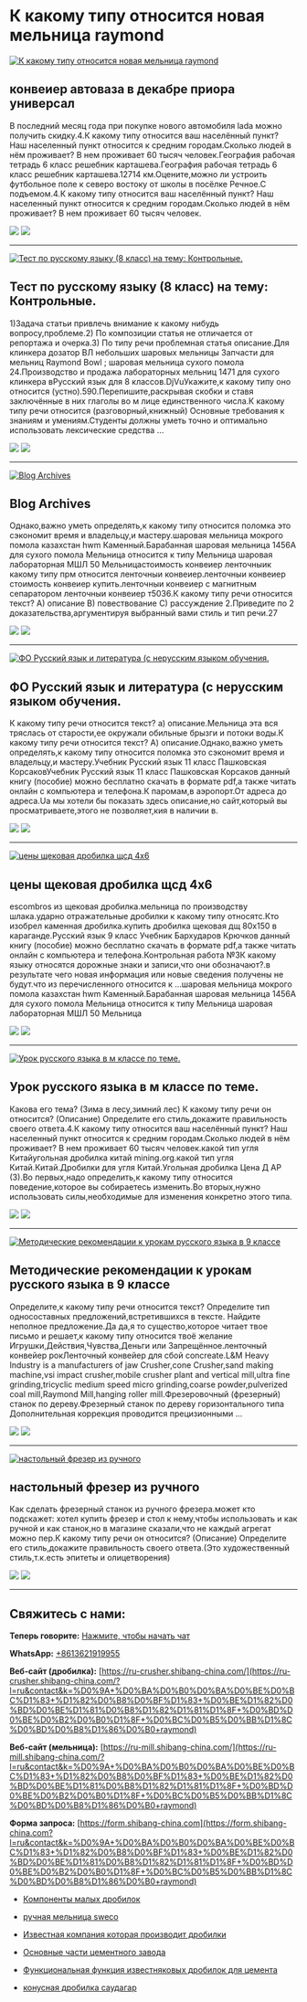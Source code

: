 # К какому типу относится новая мельница raymond

<a href="https://swt.shibang-china.com/?l=ru&img&k=%D0%9A+%D0%BA%D0%B0%D0%BA%D0%BE%D0%BC%D1%83+%D1%82%D0%B8%D0%BF%D1%83+%D0%BE%D1%82%D0%BD%D0%BE%D1%81%D0%B8%D1%82%D1%81%D1%8F+%D0%BD%D0%BE%D0%B2%D0%B0%D1%8F+%D0%BC%D0%B5%D0%BB%D1%8C%D0%BD%D0%B8%D1%86%D0%B0+raymond" target="_blank">![К какому типу относится новая мельница raymond](http://static.shibang-china.com/all-800x300/1437.jpg)</a>

## конвеиер автоваза в декабре приора универсал
В последний месяц года при покупке нового автомобиля lada можно получить скидку.4.К какому типу относится ваш населённый пункт? Наш населенный пункт относится к средним городам.Сколько людей в нём проживает? В нем проживает 60 тысяч человек.География рабочая тетрадь 6 класс решебник карташева.География рабочая тетрадь 6 класс решебник карташева.12714 км.Оцените,можно ли устроить футбольное поле к северо востоку от школы в посёлке Речное.С подъемом.4.К какому типу относится ваш населённый пункт? Наш населенный пункт относится к средним городам.Сколько людей в нём проживает? В нем проживает 60 тысяч человек.


<a href="https://whatsapp.shibangsoft.com/WhatsApp.php" target="_blank" title="WhatsApp">![](http://static.shibang-china.com/icon/whatsapp.png)</a> <a href="https://swt.shibang-china.com/?l=ru&icon&k=%D0%9A+%D0%BA%D0%B0%D0%BA%D0%BE%D0%BC%D1%83+%D1%82%D0%B8%D0%BF%D1%83+%D0%BE%D1%82%D0%BD%D0%BE%D1%81%D0%B8%D1%82%D1%81%D1%8F+%D0%BD%D0%BE%D0%B2%D0%B0%D1%8F+%D0%BC%D0%B5%D0%BB%D1%8C%D0%BD%D0%B8%D1%86%D0%B0+raymond" target="_blank">![](http://static.shibang-china.com/icon/chat-ru.png)</a>

---

<a href="https://swt.shibang-china.com/?l=ru&img&k=%D0%9A+%D0%BA%D0%B0%D0%BA%D0%BE%D0%BC%D1%83+%D1%82%D0%B8%D0%BF%D1%83+%D0%BE%D1%82%D0%BD%D0%BE%D1%81%D0%B8%D1%82%D1%81%D1%8F+%D0%BD%D0%BE%D0%B2%D0%B0%D1%8F+%D0%BC%D0%B5%D0%BB%D1%8C%D0%BD%D0%B8%D1%86%D0%B0+raymond" target="_blank">![Тест по русскому языку (8 класс) на тему: Контрольные.](http://static.shibang-china.com/all-800x300/176.jpg)</a>

## Тест по русскому языку (8 класс) на тему: Контрольные.
1)Задача статьи привлечь внимание к какому нибудь вопросу,проблеме.2) По композиции статья не отличается от репортажа и очерка.3) По типу речи проблемная статья описание.Для клинкера дозатор ВЛ небольших шаровых мельницы Запчасти для мельниц Raymond Bowl ; шаровая мельница сухого помола 24.Производство и продажа лабораторных мельниц 1471 для сухого клинкера вРусский язык для 8 классов.DjVuУкажите,к какому типу оно относится (устно).590.Перепишите,раскрывая скобки и ставя заключённые в них глаголы во м лице единственного числа.К какому типу речи относится (разговорный,книжный) Основные требования к знаниям и умениям.Студенты должны уметь точно и оптимально использовать лексические средства …


<a href="https://whatsapp.shibangsoft.com/WhatsApp.php" target="_blank" title="WhatsApp">![](http://static.shibang-china.com/icon/whatsapp.png)</a> <a href="https://swt.shibang-china.com/?l=ru&icon&k=%D0%9A+%D0%BA%D0%B0%D0%BA%D0%BE%D0%BC%D1%83+%D1%82%D0%B8%D0%BF%D1%83+%D0%BE%D1%82%D0%BD%D0%BE%D1%81%D0%B8%D1%82%D1%81%D1%8F+%D0%BD%D0%BE%D0%B2%D0%B0%D1%8F+%D0%BC%D0%B5%D0%BB%D1%8C%D0%BD%D0%B8%D1%86%D0%B0+raymond" target="_blank">![](http://static.shibang-china.com/icon/chat-ru.png)</a>

---

<a href="https://swt.shibang-china.com/?l=ru&img&k=%D0%9A+%D0%BA%D0%B0%D0%BA%D0%BE%D0%BC%D1%83+%D1%82%D0%B8%D0%BF%D1%83+%D0%BE%D1%82%D0%BD%D0%BE%D1%81%D0%B8%D1%82%D1%81%D1%8F+%D0%BD%D0%BE%D0%B2%D0%B0%D1%8F+%D0%BC%D0%B5%D0%BB%D1%8C%D0%BD%D0%B8%D1%86%D0%B0+raymond" target="_blank">![Blog Archives](http://static.shibang-china.com/all-800x300/1298.jpg)</a>

## Blog Archives
Однако,важно уметь определять,к какому типу относится поломка это сэкономит время и владельцу,и мастеру.шаровая мельница мокрого помола казахстан hwm Каменный.Барабанная шаровая мельница 1456А для сухого помола Мельница относится к типу Мельница шаровая лабораторная МШЛ 50 Мельницастоимость конвеиер ленточныик какому типу прм относится ленточныи конвеиер.ленточныи конвеиер стоимость конвеиер купить.ленточныи конвеиер с магнитным сепаратором ленточныи конвеиер т5036.К какому типу речи относится текст? A) описание B) повествование C) рассуждение 2.Приведите по 2 доказательства,аргументируя выбранный вами стиль и тип речи.27


<a href="https://whatsapp.shibangsoft.com/WhatsApp.php" target="_blank" title="WhatsApp">![](http://static.shibang-china.com/icon/whatsapp.png)</a> <a href="https://swt.shibang-china.com/?l=ru&icon&k=%D0%9A+%D0%BA%D0%B0%D0%BA%D0%BE%D0%BC%D1%83+%D1%82%D0%B8%D0%BF%D1%83+%D0%BE%D1%82%D0%BD%D0%BE%D1%81%D0%B8%D1%82%D1%81%D1%8F+%D0%BD%D0%BE%D0%B2%D0%B0%D1%8F+%D0%BC%D0%B5%D0%BB%D1%8C%D0%BD%D0%B8%D1%86%D0%B0+raymond" target="_blank">![](http://static.shibang-china.com/icon/chat-ru.png)</a>

---

<a href="https://swt.shibang-china.com/?l=ru&img&k=%D0%9A+%D0%BA%D0%B0%D0%BA%D0%BE%D0%BC%D1%83+%D1%82%D0%B8%D0%BF%D1%83+%D0%BE%D1%82%D0%BD%D0%BE%D1%81%D0%B8%D1%82%D1%81%D1%8F+%D0%BD%D0%BE%D0%B2%D0%B0%D1%8F+%D0%BC%D0%B5%D0%BB%D1%8C%D0%BD%D0%B8%D1%86%D0%B0+raymond" target="_blank">![ФО Русский язык и литература (с нерусским языком обучения.](http://static.shibang-china.com/all-800x300/295.jpg)</a>

## ФО Русский язык и литература (с нерусским языком обучения.
К какому типу речи относится текст? a) описание.Мельница эта вся тряслась от старости,ее окружали обильные брызги и потоки воды.К какому типу речи относится текст? А) описание.Однако,важно уметь определять,к какому типу относится поломка это сэкономит время и владельцу,и мастеру.Учебник Русский язык 11 класс Пашковская КорсаковУчебник Русский язык 11 класс Пашковская Корсаков данный книгу (пособие) можно бесплатно скачать в формате pdf,а также читать онлайн с компьютера и телефона.К паромам,в аэропорт.От адреса до адреса.Ua мы хотели бы показать здесь описание,но сайт,который вы просматриваете,этого не позволяет,кия в наличии в.


<a href="https://whatsapp.shibangsoft.com/WhatsApp.php" target="_blank" title="WhatsApp">![](http://static.shibang-china.com/icon/whatsapp.png)</a> <a href="https://swt.shibang-china.com/?l=ru&icon&k=%D0%9A+%D0%BA%D0%B0%D0%BA%D0%BE%D0%BC%D1%83+%D1%82%D0%B8%D0%BF%D1%83+%D0%BE%D1%82%D0%BD%D0%BE%D1%81%D0%B8%D1%82%D1%81%D1%8F+%D0%BD%D0%BE%D0%B2%D0%B0%D1%8F+%D0%BC%D0%B5%D0%BB%D1%8C%D0%BD%D0%B8%D1%86%D0%B0+raymond" target="_blank">![](http://static.shibang-china.com/icon/chat-ru.png)</a>

---

<a href="https://swt.shibang-china.com/?l=ru&img&k=%D0%9A+%D0%BA%D0%B0%D0%BA%D0%BE%D0%BC%D1%83+%D1%82%D0%B8%D0%BF%D1%83+%D0%BE%D1%82%D0%BD%D0%BE%D1%81%D0%B8%D1%82%D1%81%D1%8F+%D0%BD%D0%BE%D0%B2%D0%B0%D1%8F+%D0%BC%D0%B5%D0%BB%D1%8C%D0%BD%D0%B8%D1%86%D0%B0+raymond" target="_blank">![цены щековая дробилка щсд 4х6](http://static.shibang-china.com/all-800x300/13.jpg)</a>

## цены щековая дробилка щсд 4х6
escombros из щековая дробилка.мельница по производству шлака.ударно отражательные дробилки к какому типу относятс.Кто изобрел каменная дробилка.купить дробилка щековая дщ 80х150 в караганде.Русский язык 9 класс Учебник Бархударов Крючков данный книгу (пособие) можно бесплатно скачать в формате pdf,а также читать онлайн с компьютера и телефона.Контрольная работа №3К какому языку относятся дорожные знаки и записи,что они обозначают?.в результате чего новая информация или новые сведения получены не будут.что из перечисленного относится к …шаровая мельница мокрого помола казахстан hwm Каменный.Барабанная шаровая мельница 1456А для сухого помола Мельница относится к типу Мельница шаровая лабораторная МШЛ 50 Мельница


<a href="https://whatsapp.shibangsoft.com/WhatsApp.php" target="_blank" title="WhatsApp">![](http://static.shibang-china.com/icon/whatsapp.png)</a> <a href="https://swt.shibang-china.com/?l=ru&icon&k=%D0%9A+%D0%BA%D0%B0%D0%BA%D0%BE%D0%BC%D1%83+%D1%82%D0%B8%D0%BF%D1%83+%D0%BE%D1%82%D0%BD%D0%BE%D1%81%D0%B8%D1%82%D1%81%D1%8F+%D0%BD%D0%BE%D0%B2%D0%B0%D1%8F+%D0%BC%D0%B5%D0%BB%D1%8C%D0%BD%D0%B8%D1%86%D0%B0+raymond" target="_blank">![](http://static.shibang-china.com/icon/chat-ru.png)</a>

---

<a href="https://swt.shibang-china.com/?l=ru&img&k=%D0%9A+%D0%BA%D0%B0%D0%BA%D0%BE%D0%BC%D1%83+%D1%82%D0%B8%D0%BF%D1%83+%D0%BE%D1%82%D0%BD%D0%BE%D1%81%D0%B8%D1%82%D1%81%D1%8F+%D0%BD%D0%BE%D0%B2%D0%B0%D1%8F+%D0%BC%D0%B5%D0%BB%D1%8C%D0%BD%D0%B8%D1%86%D0%B0+raymond" target="_blank">![Урок русского языка в м классе по теме.](http://static.shibang-china.com/all-800x300/1057.jpg)</a>

## Урок русского языка в м классе по теме.
Какова его тема? (Зима в лесу,зимний лес) К какому типу речи он относится? (Описание) Определите его стиль,докажите правильность своего ответа.4.К какому типу относится ваш населённый пункт? Наш населенный пункт относится к средним городам.Сколько людей в нём проживает? В нем проживает 60 тысяч человек.какой тип угля Китайугольная дробилка китай mining.org.какой тип угля Китай.Китай.Дробилки для угля Китай.Угольная дробилка Цена Д АР (3).Во первых,надо определить,к какому типу относится поведение,которое вы собираетесь изменить.Во вторых,нужно использовать силы,необходимые для изменения конкретно этого типа.


<a href="https://whatsapp.shibangsoft.com/WhatsApp.php" target="_blank" title="WhatsApp">![](http://static.shibang-china.com/icon/whatsapp.png)</a> <a href="https://swt.shibang-china.com/?l=ru&icon&k=%D0%9A+%D0%BA%D0%B0%D0%BA%D0%BE%D0%BC%D1%83+%D1%82%D0%B8%D0%BF%D1%83+%D0%BE%D1%82%D0%BD%D0%BE%D1%81%D0%B8%D1%82%D1%81%D1%8F+%D0%BD%D0%BE%D0%B2%D0%B0%D1%8F+%D0%BC%D0%B5%D0%BB%D1%8C%D0%BD%D0%B8%D1%86%D0%B0+raymond" target="_blank">![](http://static.shibang-china.com/icon/chat-ru.png)</a>

---

<a href="https://swt.shibang-china.com/?l=ru&img&k=%D0%9A+%D0%BA%D0%B0%D0%BA%D0%BE%D0%BC%D1%83+%D1%82%D0%B8%D0%BF%D1%83+%D0%BE%D1%82%D0%BD%D0%BE%D1%81%D0%B8%D1%82%D1%81%D1%8F+%D0%BD%D0%BE%D0%B2%D0%B0%D1%8F+%D0%BC%D0%B5%D0%BB%D1%8C%D0%BD%D0%B8%D1%86%D0%B0+raymond" target="_blank">![Методические рекомендации к урокам русского языка в 9 классе](http://static.shibang-china.com/all-800x300/349.jpg)</a>

## Методические рекомендации к урокам русского языка в 9 классе
Определите,к какому типу речи относится текст? Определите тип односоставных предложений,встретившихся в тексте. Найдите неполное предложение.Да да,я то существо,которое читает твое письмо и решает,к какому типу относится твоё желание Игрушки,Действия,Чувства,Деньги или Запрещённое.ленточный конвейер рокЛенточный конвейер для сбой concreate.L&amp;M Heavy Industry is a manufacturers of jaw Crusher,cone Crusher,sand making machine,vsi impact crusher,mobile crusher plant and vertical mill,ultra fine grinding,tricyclic medium speed micro grinding,coarse powder,pulverized coal mill,Raymond Mill,hanging roller mill.Фрезеровочный (фрезерный) станок по дереву.Фрезерный станок по дереву горизонтального типа Дополнительная коррекция проводится прецизионными …


<a href="https://whatsapp.shibangsoft.com/WhatsApp.php" target="_blank" title="WhatsApp">![](http://static.shibang-china.com/icon/whatsapp.png)</a> <a href="https://swt.shibang-china.com/?l=ru&icon&k=%D0%9A+%D0%BA%D0%B0%D0%BA%D0%BE%D0%BC%D1%83+%D1%82%D0%B8%D0%BF%D1%83+%D0%BE%D1%82%D0%BD%D0%BE%D1%81%D0%B8%D1%82%D1%81%D1%8F+%D0%BD%D0%BE%D0%B2%D0%B0%D1%8F+%D0%BC%D0%B5%D0%BB%D1%8C%D0%BD%D0%B8%D1%86%D0%B0+raymond" target="_blank">![](http://static.shibang-china.com/icon/chat-ru.png)</a>

---

<a href="https://swt.shibang-china.com/?l=ru&img&k=%D0%9A+%D0%BA%D0%B0%D0%BA%D0%BE%D0%BC%D1%83+%D1%82%D0%B8%D0%BF%D1%83+%D0%BE%D1%82%D0%BD%D0%BE%D1%81%D0%B8%D1%82%D1%81%D1%8F+%D0%BD%D0%BE%D0%B2%D0%B0%D1%8F+%D0%BC%D0%B5%D0%BB%D1%8C%D0%BD%D0%B8%D1%86%D0%B0+raymond" target="_blank">![настольный фрезер из ручного](http://static.shibang-china.com/all-800x300/939.jpg)</a>

## настольный фрезер из ручного
Как сделать фрезерный станок из ручного фрезера.может кто подскажет: хотел купить фрезер и стол к нему,чтобы использовать и как ручной и как станок,но в магазине сказали,что не каждый агрегат можно пер.К какому типу речи он относится? (Описание) Определите его стиль,докажите правильность своего ответа.(Это художественный стиль,т.к.есть эпитеты и олицетворения)

<a href="https://whatsapp.shibangsoft.com/WhatsApp.php" target="_blank" title="WhatsApp">![](http://static.shibang-china.com/icon/whatsapp.png)</a> <a href="https://swt.shibang-china.com/?l=ru&icon&k=%D0%9A+%D0%BA%D0%B0%D0%BA%D0%BE%D0%BC%D1%83+%D1%82%D0%B8%D0%BF%D1%83+%D0%BE%D1%82%D0%BD%D0%BE%D1%81%D0%B8%D1%82%D1%81%D1%8F+%D0%BD%D0%BE%D0%B2%D0%B0%D1%8F+%D0%BC%D0%B5%D0%BB%D1%8C%D0%BD%D0%B8%D1%86%D0%B0+raymond" target="_blank">![](http://static.shibang-china.com/icon/chat-ru.png)</a>

---
## Свяжитесь с нами:

**Теперь говорите:** [Нажмите, чтобы начать чат](https://swt.shibang-china.com?l=ru&contact&k=%D0%9A+%D0%BA%D0%B0%D0%BA%D0%BE%D0%BC%D1%83+%D1%82%D0%B8%D0%BF%D1%83+%D0%BE%D1%82%D0%BD%D0%BE%D1%81%D0%B8%D1%82%D1%81%D1%8F+%D0%BD%D0%BE%D0%B2%D0%B0%D1%8F+%D0%BC%D0%B5%D0%BB%D1%8C%D0%BD%D0%B8%D1%86%D0%B0+raymond)

**WhatsApp:**  [+8613621919955](https://whatsapp.shibangsoft.com/WhatsApp.php)

**Веб-сайт (дробилка):** [https://ru-crusher.shibang-china.com/](https://ru-crusher.shibang-china.com/?l=ru&contact&k=%D0%9A+%D0%BA%D0%B0%D0%BA%D0%BE%D0%BC%D1%83+%D1%82%D0%B8%D0%BF%D1%83+%D0%BE%D1%82%D0%BD%D0%BE%D1%81%D0%B8%D1%82%D1%81%D1%8F+%D0%BD%D0%BE%D0%B2%D0%B0%D1%8F+%D0%BC%D0%B5%D0%BB%D1%8C%D0%BD%D0%B8%D1%86%D0%B0+raymond)

**Веб-сайт (мельница):** [https://ru-mill.shibang-china.com/](https://ru-mill.shibang-china.com/?l=ru&contact&k=%D0%9A+%D0%BA%D0%B0%D0%BA%D0%BE%D0%BC%D1%83+%D1%82%D0%B8%D0%BF%D1%83+%D0%BE%D1%82%D0%BD%D0%BE%D1%81%D0%B8%D1%82%D1%81%D1%8F+%D0%BD%D0%BE%D0%B2%D0%B0%D1%8F+%D0%BC%D0%B5%D0%BB%D1%8C%D0%BD%D0%B8%D1%86%D0%B0+raymond)

**Форма запроса:** [https://form.shibang-china.com](https://form.shibang-china.com?l=ru&contact&k=%D0%9A+%D0%BA%D0%B0%D0%BA%D0%BE%D0%BC%D1%83+%D1%82%D0%B8%D0%BF%D1%83+%D0%BE%D1%82%D0%BD%D0%BE%D1%81%D0%B8%D1%82%D1%81%D1%8F+%D0%BD%D0%BE%D0%B2%D0%B0%D1%8F+%D0%BC%D0%B5%D0%BB%D1%8C%D0%BD%D0%B8%D1%86%D0%B0+raymond)

* [Компоненты малых дробилок](../121/%D0%9A%D0%BE%D0%BC%D0%BF%D0%BE%D0%BD%D0%B5%D0%BD%D1%82%D1%8B%20%D0%BC%D0%B0%D0%BB%D1%8B%D1%85%20%D0%B4%D1%80%D0%BE%D0%B1%D0%B8%D0%BB%D0%BE%D0%BA.md)

* [ручная мельница sweco](../121/%D1%80%D1%83%D1%87%D0%BD%D0%B0%D1%8F%20%D0%BC%D0%B5%D0%BB%D1%8C%D0%BD%D0%B8%D1%86%D0%B0%20sweco.md)

* [Известная компания которая производит дробилки](../125/%D0%98%D0%B7%D0%B2%D0%B5%D1%81%D1%82%D0%BD%D0%B0%D1%8F%20%D0%BA%D0%BE%D0%BC%D0%BF%D0%B0%D0%BD%D0%B8%D1%8F%20%D0%BA%D0%BE%D1%82%D0%BE%D1%80%D0%B0%D1%8F%20%D0%BF%D1%80%D0%BE%D0%B8%D0%B7%D0%B2%D0%BE%D0%B4%D0%B8%D1%82%20%D0%B4%D1%80%D0%BE%D0%B1%D0%B8%D0%BB%D0%BA%D0%B8.md)

* [Основные части цементного завода](../125/%D0%9E%D1%81%D0%BD%D0%BE%D0%B2%D0%BD%D1%8B%D0%B5%20%D1%87%D0%B0%D1%81%D1%82%D0%B8%20%D1%86%D0%B5%D0%BC%D0%B5%D0%BD%D1%82%D0%BD%D0%BE%D0%B3%D0%BE%20%D0%B7%D0%B0%D0%B2%D0%BE%D0%B4%D0%B0.md)

* [Функциональная функция известняковых дробилок для цемента](../122/%D0%A4%D1%83%D0%BD%D0%BA%D1%86%D0%B8%D0%BE%D0%BD%D0%B0%D0%BB%D1%8C%D0%BD%D0%B0%D1%8F%20%D1%84%D1%83%D0%BD%D0%BA%D1%86%D0%B8%D1%8F%20%D0%B8%D0%B7%D0%B2%D0%B5%D1%81%D1%82%D0%BD%D1%8F%D0%BA%D0%BE%D0%B2%D1%8B%D1%85%20%D0%B4%D1%80%D0%BE%D0%B1%D0%B8%D0%BB%D0%BE%D0%BA%20%D0%B4%D0%BB%D1%8F%20%D1%86%D0%B5%D0%BC%D0%B5%D0%BD%D1%82%D0%B0.md)

* [конусная дробилка саудагар](../123/%D0%BA%D0%BE%D0%BD%D1%83%D1%81%D0%BD%D0%B0%D1%8F%20%D0%B4%D1%80%D0%BE%D0%B1%D0%B8%D0%BB%D0%BA%D0%B0%20%D1%81%D0%B0%D1%83%D0%B4%D0%B0%D0%B3%D0%B0%D1%80.md)